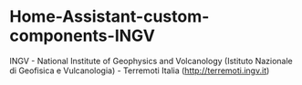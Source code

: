 # Home-Assistant-custom-components-INGV
INGV - National Institute of Geophysics and Volcanology (Istituto Nazionale di Geofisica e Vulcanologia) - Terremoti Italia (http://terremoti.ingv.it)
